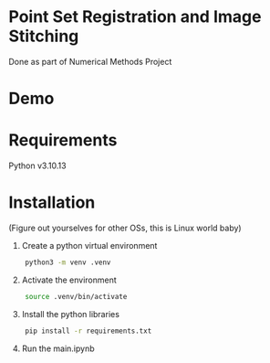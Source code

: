 # Point Set Registration and Image Stitching

Done as part of Numerical Methods Project

# Demo

# Requirements
Python v3.10.13


# Installation

(Figure out yourselves for other OSs, this is Linux world baby)

1. Create a python virtual environment 
```bash
    python3 -m venv .venv
```

2. Activate the environment
```bash
    source .venv/bin/activate
```

3. Install the python libraries
``` bash
    pip install -r requirements.txt
```

4. Run the main.ipynb 